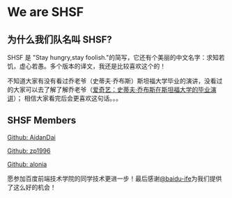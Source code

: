 # We are SHSF

## 为什么我们队名叫 SHSF?

SHSF 是 "Stay hungry,stay foolish."的简写，它还有个美丽的中文名字：求知若饥，虚心若愚。多个版本的译文，我还是比较喜欢这个的！

不知道大家有没有看过乔老爷（史蒂夫·乔布斯）斯坦福大学毕业的演讲，没看过的大家可以去了解了解乔老爷（[爱奇艺：史蒂夫·乔布斯在斯坦福大学的毕业演讲](http://www.iqiyi.com/w_19rr1wt4j1.html)）；
相信大家看完后会更喜欢这句话。。。

## SHSF Members

[Github: AidanDai](https://github.com/AidanDai/)

[Github: zp1996](https://github.com/zp1996/)

[Github: alonia](https://github.com/alonia/)


愿参加百度前端技术学院的同学技术更进一步！最后感谢[@baidu-ife](https://github.com/baidu-ife)为我们提供了这么好的机会！
